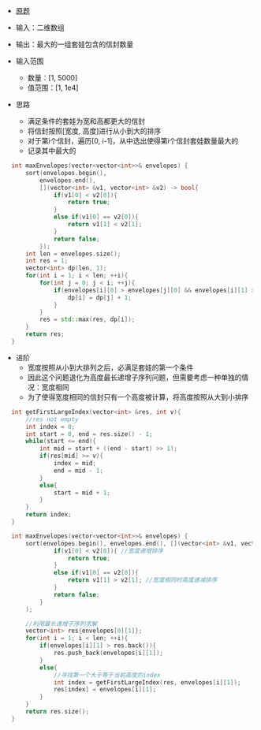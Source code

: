 * [原题](https://leetcode-cn.com/problems/russian-doll-envelopes/)

* 输入：二维数组
* 输出：最大的一组套娃包含的信封数量
* 输入范围
  * 数量：[1, 5000]
  * 值范围：[1, 1e4]
* 思路
  * 满足条件的套娃为宽和高都更大的信封
  * 将信封按照[宽度, 高度]进行从小到大的排序
  * 对于第i个信封，遍历[0, i-1]，从中选出使得第i个信封套娃数量最大的
  * 记录其中最大的

```cpp
  int maxEnvelopes(vector<vector<int>>& envelopes) {
      sort(envelopes.begin(), 
          envelopes.end(), 
          [](vector<int> &v1, vector<int> &v2) -> bool{
              if(v1[0] < v2[0]){
                  return true;
              }
              else if(v1[0] == v2[0]){
                  return v1[1] < v2[1];
              }
              return false;
          });    
      int len = envelopes.size();
      int res = 1;
      vector<int> dp(len, 1);
      for(int i = 1; i < len; ++i){
          for(int j = 0; j < i; ++j){
              if(envelopes[i][0] > envelopes[j][0] && envelopes[i][1] > envelopes[j][1] && dp[j] + 1 > dp[i]){
                  dp[i] = dp[j] + 1;
              }
          }
          res = std::max(res, dp[i]);
      }
      return res;        
  }
```

* 进阶
  * 宽度按照从小到大排列之后，必满足套娃的第一个条件
  * 因此这个问题退化为高度最长递增子序列问题，但需要考虑一种单独的情况：宽度相同
  * 为了使得宽度相同的信封只有一个高度被计算，将高度按照从大到小排序

```cpp
  int getFirstLargeIndex(vector<int> &res, int v){
      //res not empty
      int index = 0;
      int start = 0, end = res.size() - 1;
      while(start <= end){
          int mid = start + ((end - start) >> 1);
          if(res[mid] >= v){
              index = mid;
              end = mid - 1;
          }
          else{
              start = mid + 1;
          }
      }
      return index;
  }

  int maxEnvelopes(vector<vector<int>>& envelopes) {
      sort(envelopes.begin(), envelopes.end(), [](vector<int> &v1, vector<int> &v2){
              if(v1[0] < v2[0]){ //宽度递增排序
                  return true;
              }
              else if(v1[0] == v2[0]){
                  return v1[1] > v2[1]; //宽度相同时高度递减排序
              }
              return false;
          }
      );

      //利用最长递增子序列求解
      vector<int> res{envelopes[0][1]};
      for(int i = 1; i < len; ++i){
          if(envelopes[i][1] > res.back()){
              res.push_back(envelopes[i][1]);
          }
          else{
              //寻找第一个大于等于当前高度的index
              int index = getFirstLargeIndex(res, envelopes[i][1]);
              res[index] = envelopes[i][1];
          }    
      }
      return res.size();            
  }
```
